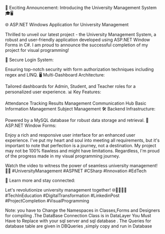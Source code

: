 
🚀 Exciting Announcement: Introducing the University Management System 🎓🖥️

🌐 ASP.NET Windows Application for University Management

Thrilled to unveil our latest project - the University Management System, a robust and user-friendly application developed using ASP.NET Window Forms in C#. I am proud to announce the successful completion of my project for visual programming!

🔐 Secure Login System:

Ensuring top-notch security with form authorization techniques including regex and LINQ.
🖥️ Multi-Dashboard Architecture:

Tailored dashboards for Admin, Student, and Teacher roles for a personalized user experience.
📊 Key Features:

Attendance Tracking
Results Management
Communication Hub
Basic Information Management
Subject Management
🛠️ Backend Infrastructure:

Powered by a MySQL database for robust data storage and retrieval.
🌟 ASP.NET Window Forms:

Enjoy a rich and responsive user interface for an enhanced user experience.
I've put my heart and soul into meeting all requirements, but it's important to note that perfection is a journey, not a destination. My project may not be 100% flawless and might have limitations. Regardless, I'm proud of the progress made in my visual programming journey.

Watch the video to witness the power of seamless university management! 🚀🎥 #UniversityManagement #ASPNET #CSharp #Innovation #EdTech



🔗 Learn more and stay connected: 

Let's revolutionize university management together! 🌐👩‍🎓👨‍🏫 #TechInEducation #DigitalTransformation #LinkedinPost #ProjectCompletion #VisualProgramming


Note: you have to Change the Namespaces in Classes,Forms and Designers for compiling .The DataBase Connection Class is in DataLayer You Must Have to Replace with your sql server and sql database .
The Queries for database table are given in DBQueries ,simply copy and run in Database
